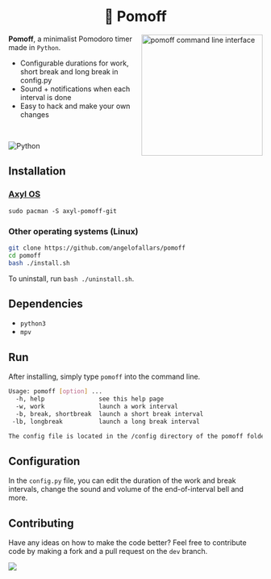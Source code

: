 <h1 align="center">🍅 Pomoff</h1>

<img src="https://i.imgur.com/nXkjOqU.png" alt="pomoff command line interface" align="right" height="240px">

**Pomoff**, a minimalist Pomodoro timer made in `Python`.

- Configurable durations for work, short break and long break in config.py
- Sound + notifications when each interval is done
- Easy to hack and make your own changes

<br>

![Python](https://img.shields.io/badge/Python-3776AB?style=for-the-badge&logo=python&logoColor=white)

## Installation

### [Axyl OS](https://axyl-os.github.io/)

`sudo pacman -S axyl-pomoff-git`

### Other operating systems (Linux)

```bash
git clone https://github.com/angelofallars/pomoff
cd pomoff
bash ./install.sh
```

To uninstall, run `bash ./uninstall.sh`.

## Dependencies

- `python3`
- `mpv`

## Run

After installing, simply type `pomoff` into the command line.

```bash
Usage: pomoff [option] ...
  -h, help               see this help page
  -w, work               launch a work interval
  -b, break, shortbreak  launch a short break interval
 -lb, longbreak          launch a long break interval

The config file is located in the /config directory of the pomoff folder.
```

## Configuration

In the `config.py` file, you can edit the duration of the work and break
intervals, change the sound and volume of the end-of-interval bell and more.

## Contributing

Have any ideas on how to make the code better? Feel free to contribute code by
making a fork and a pull request on the `dev` branch.

<a href="./LICENSE.md"><img src="https://img.shields.io/badge/license-MIT-blue.svg"></a>
